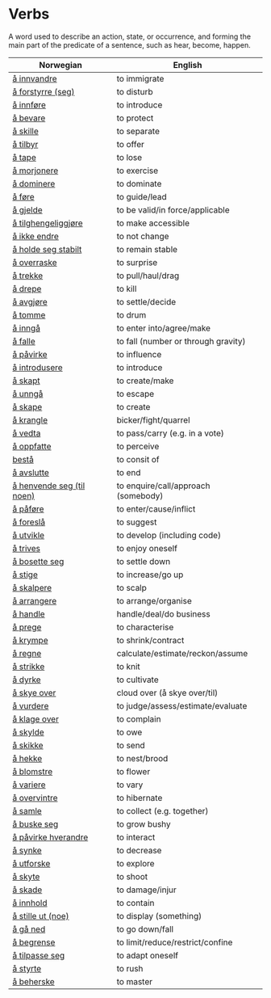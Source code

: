 # Verbs

A word used to describe an action, state, or occurrence, and forming the main part of the predicate of a sentence, such as hear, become, happen.

| Norwegian | English |
| --- | --- |
| [å innvandre](https://www.ordnett.no/search?language=no&phrase=å%20innvandre) | to immigrate |
| [å forstyrre (seg)](https://www.ordnett.no/search?language=no&phrase=å%20forstyrre%20(seg)) | to disturb |
| [å innføre](https://www.ordnett.no/search?language=no&phrase=å%20innføre) | to introduce |
| [å bevare](https://www.ordnett.no/search?language=no&phrase=å%20bevare) | to protect |
| [å skille](https://www.ordnett.no/search?language=no&phrase=å%20skille) | to separate |
| [å tilbyr](https://www.ordnett.no/search?language=no&phrase=å%20tilbyr) | to offer |
| [å tape](https://www.ordnett.no/search?language=no&phrase=å%20tape) | to lose |
| [å morjonere](https://www.ordnett.no/search?language=no&phrase=å%20morjonere) | to exercise |
| [å dominere](https://www.ordnett.no/search?language=no&phrase=å%20dominere) | to dominate |
| [å føre](https://www.ordnett.no/search?language=no&phrase=å%20føre) | to guide/lead |
| [å gjelde](https://www.ordnett.no/search?language=no&phrase=å%20gjelde) | to be valid/in force/applicable |
| [å tilghengeliggjøre](https://www.ordnett.no/search?language=no&phrase=å%20tilghengeliggjøre) | to make accessible |
| [å ikke endre](https://www.ordnett.no/search?language=no&phrase=å%20ikke%20endre) | to not change |
| [å holde seg stabilt](https://www.ordnett.no/search?language=no&phrase=å%20holde%20seg%20stabilt) | to remain stable |
| [å overraske](https://www.ordnett.no/search?language=no&phrase=å%20overraske) | to surprise |
| [å trekke](https://www.ordnett.no/search?language=no&phrase=å%20trekke) | to pull/haul/drag |
| [å drepe](https://www.ordnett.no/search?language=no&phrase=å%20drepe) | to kill |
| [å avgjøre](https://www.ordnett.no/search?language=no&phrase=å%20avgjøre) | to settle/decide |
| [å tomme](https://www.ordnett.no/search?language=no&phrase=å%20tomme) | to drum |
| [å inngå](https://www.ordnett.no/search?language=no&phrase=å%20inngå) | to enter into/agree/make |
| [å falle](https://www.ordnett.no/search?language=no&phrase=å%20falle) | to fall (number or through gravity) |
| [å påvirke](https://www.ordnett.no/search?language=no&phrase=å%20påvirke) | to influence |
| [å introdusere](https://www.ordnett.no/search?language=no&phrase=å%20introdusere) | to introduce |
| [å skapt](https://www.ordnett.no/search?language=no&phrase=å%20skapt) | to create/make |
| [å unngå](https://www.ordnett.no/search?language=no&phrase=å%20unngå) | to escape |
| [å skape](https://www.ordnett.no/search?language=no&phrase=å%20skape) | to create |
| [å krangle](https://www.ordnett.no/search?language=no&phrase=å%20krangle) | bicker/fight/quarrel |
| [å vedta](https://www.ordnett.no/search?language=no&phrase=å%20vedta) | to pass/carry (e.g. in a vote) |
| [å oppfatte](https://www.ordnett.no/search?language=no&phrase=å%20oppfatte) | to perceive |
| [bestå](https://www.ordnett.no/search?language=no&phrase=bestå) | to consit of |
| [å avslutte](https://www.ordnett.no/search?language=no&phrase=å%20avslutte) | to end |
| [å henvende seg (til noen)](https://www.ordnett.no/search?language=no&phrase=å%20henvende%20seg%20(til%20noen)) | to enquire/call/approach (somebody) |
| [å påføre](https://www.ordnett.no/search?language=no&phrase=å%20påføre) | to enter/cause/inflict |
| [å foreslå](https://www.ordnett.no/search?language=no&phrase=å%20foreslå) | to suggest |
| [å utvikle](https://www.ordnett.no/search?language=no&phrase=å%20utvikle) | to develop (including code) |
| [å trives](https://www.ordnett.no/search?language=no&phrase=å%20trives) | to enjoy oneself |
| [å bosette seg](https://www.ordnett.no/search?language=no&phrase=å%20bosette%20seg) | to settle down |
| [å stige](https://www.ordnett.no/search?language=no&phrase=å%20stige) | to increase/go up |
| [å skalpere](https://www.ordnett.no/search?language=no&phrase=å%20skalpere) | to scalp |
| [å arrangere](https://www.ordnett.no/search?language=no&phrase=å%20arrangere) | to arrange/organise |
| [å handle](https://www.ordnett.no/search?language=no&phrase=å%20handle) | handle/deal/do business |
| [å prege](https://www.ordnett.no/search?language=no&phrase=å%20prege) | to characterise |
| [å krympe](https://www.ordnett.no/search?language=no&phrase=å%20krympe) | to shrink/contract |
| [å regne](https://www.ordnett.no/search?language=no&phrase=å%20regne) | calculate/estimate/reckon/assume |
| [å strikke](https://www.ordnett.no/search?language=no&phrase=å%20strikke) | to knit |
| [å dyrke](https://www.ordnett.no/search?language=no&phrase=å%20dyrke) | to cultivate |
| [å skye over](https://www.ordnett.no/search?language=no&phrase=å%20skye%20over) | cloud over (å skye over/til) |
| [å vurdere](https://www.ordnett.no/search?language=no&phrase=å%20vurdere) | to judge/assess/estimate/evaluate |
| [å klage over](https://www.ordnett.no/search?language=no&phrase=å%20klage%20over) | to complain |
| [å skylde](https://www.ordnett.no/search?language=no&phrase=å%20skylde) | to owe |
| [å skikke](https://www.ordnett.no/search?language=no&phrase=å%20skikke) | to send |
| [å hekke](https://www.ordnett.no/search?language=no&phrase=å%20hekke) | to nest/brood |
| [å blomstre](https://www.ordnett.no/search?language=no&phrase=å%20blomstre) | to flower |
| [å variere](https://www.ordnett.no/search?language=no&phrase=å%20variere) | to vary |
| [å overvintre](https://www.ordnett.no/search?language=no&phrase=å%20overvintre) | to hibernate |
| [å samle](https://www.ordnett.no/search?language=no&phrase=å%20samle) | to collect (e.g. together) |
| [å buske seg](https://www.ordnett.no/search?language=no&phrase=å%20buske%20seg) | to grow bushy |
| [å påvirke hverandre](https://www.ordnett.no/search?language=no&phrase=å%20påvirke%20hverandre) | to interact |
| [å synke](https://www.ordnett.no/search?language=no&phrase=å%20synke) | to decrease |
| [å utforske](https://www.ordnett.no/search?language=no&phrase=å%20utforske) | to explore |
| [å skyte](https://www.ordnett.no/search?language=no&phrase=å%20skyte) | to shoot |
| [å skade](https://www.ordnett.no/search?language=no&phrase=å%20skade) | to damage/injur |
| [å innhold](https://www.ordnett.no/search?language=no&phrase=å%20innhold) | to contain |
| [å stille ut (noe)](https://www.ordnett.no/search?language=no&phrase=å%20stille%20ut%20(noe)) | to display (something) |
| [å gå ned](https://www.ordnett.no/search?language=no&phrase=å%20gå%20ned) | to go down/fall |
| [å begrense](https://www.ordnett.no/search?language=no&phrase=å%20begrense) | to limit/reduce/restrict/confine |
| [å tilpasse seg](https://www.ordnett.no/search?language=no&phrase=å%20tilpasse%20seg) | to adapt oneself |
| [å styrte](https://www.ordnett.no/search?language=no&phrase=å%20styrte) | to rush |
| [å beherske](https://www.ordnett.no/search?language=no&phrase=å%20beherske) | to master |


